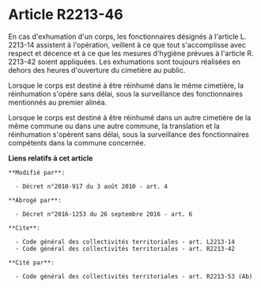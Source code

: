 # Article R2213-46

En cas d'exhumation d'un corps, les fonctionnaires désignés à l'article L. 2213-14 assistent à l'opération, veillent à ce que
tout s'accomplisse avec respect et décence et à ce que les mesures d'hygiène prévues à l'article R. 2213-42 soient
appliquées. Les exhumations sont toujours réalisées en dehors des heures d'ouverture du cimetière au public. 

Lorsque le corps est destiné à être réinhumé dans le même cimetière, la réinhumation s'opère sans délai, sous la surveillance
des fonctionnaires mentionnés au premier alinéa. 

Lorsque le corps est destiné à être réinhumé dans un autre cimetière de la même commune ou dans une autre commune, la
translation et la réinhumation s'opèrent sans délai, sous la surveillance des fonctionnaires compétents dans la commune
concernée.

**Liens relatifs à cet article**

	**Modifié par**:

	  - Décret n°2010-917 du 3 août 2010 - art. 4

	**Abrogé par**:

	  - Décret n°2016-1253 du 26 septembre 2016 - art. 6

	**Cite**:

	  - Code général des collectivités territoriales - art. L2213-14
	  - Code général des collectivités territoriales - art. R2213-42

	**Cité par**:

	  - Code général des collectivités territoriales - art. R2213-53 (Ab)
